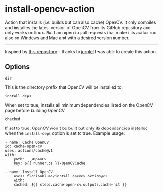 # install-opencv-action

Action that installs (i.e. builds but can also cache) OpenCV. It only compiles and installes the latest version of OpenCV from its GitHub repository and only works on linux. But I am open to pull requests that make this action run also on Windows and Mac and with a desired version number.

---
Inspired by [this repository](https://github.com/jurplel/install-qt-action) - thanks to [jurplel](https://github.com/jurplel) I was able to create this action.


## Options

`dir`

This is the directory prefix that OpenCV will be installed to.

`install-deps`

When set to true, installs all minimum dependencies listed on the OpenCV page before building OpenCV.

`chached`

If set to true, OpenCV won't be built but only its dependencies installed when the `install-deps` option is set to true. Example usage:

~~~~
- name: Cache OpenCV
id: cache-open-cv
uses: actions/cache@v1
with:
    path: ../OpenCV
    key: ${{ runner.os }}-OpenCVCache

- name: Install OpenCV
    uses: florianblume/install-opencv-action@v1
    with:
    cached: ${{ steps.cache-open-cv.outputs.cache-hit }}
~~~~

